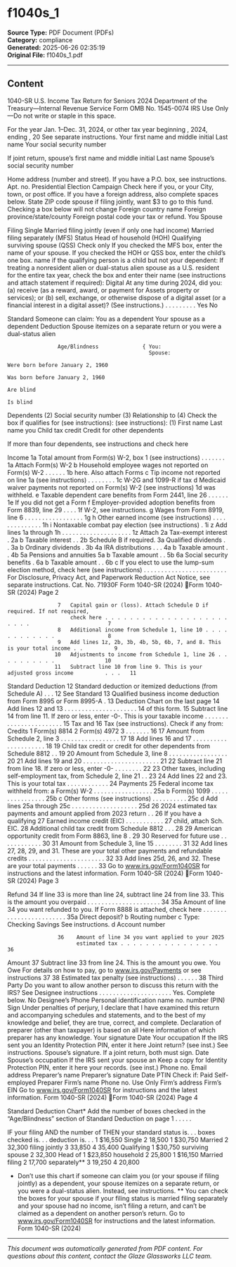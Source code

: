 ﻿# f1040s_1

**Source Type:** PDF Document (PDFs)  
**Category:** compliance  
**Generated:** 2025-06-26 02:35:19  
**Original File:** f1040s_1.pdf

---

## Content

1040-SR U.S. Income Tax Return for Seniors 2024
                               Department of the Treasury—Internal Revenue Service
Form
                                                                                                                       OMB No.
                                                                                                                      1545-0074       IRS Use Only—Do not write or staple in this space.

  For the year Jan. 1–Dec. 31, 2024, or other tax year beginning                           , 2024, ending                           , 20            See separate instructions.
  Your first name and middle initial                                   Last name                                                                    Your social security number

  If joint return, spouse’s first name and middle initial              Last name                                                                    Spouse’s social security number


  Home address (number and street). If you have a P.O. box, see instructions.                                                     Apt. no.          Presidential Election Campaign
                                                                                                                                               Check here if you, or your
  City, town, or post office. If you have a foreign address, also complete spaces below.                State                 ZIP code         spouse if filing jointly, want $3
                                                                                                                                               to go to this fund. Checking a
                                                                                                                                               box below will not change
  Foreign country name                                                      Foreign province/state/county                  Foreign postal code your tax or refund.
                                                                                                                                                                 You          Spouse

Filing                  Single        Married filing jointly (even if only one had income)        Married filing separately (MFS)
Status                  Head of household (HOH)              Qualifying surviving spouse (QSS)
Check only          If you checked the MFS box, enter the name of your spouse. If you checked the HOH or QSS box, enter the child’s
one box.
                    name if the qualifying person is a child but not your dependent:
                          If treating a nonresident alien or dual-status alien spouse as a U.S. resident for the entire tax year, check the
                          box and enter their name (see instructions and attach statement if required):
Digital   At any time during 2024, did you: (a) receive (as a reward, award, or payment for
Assets    property or services); or (b) sell, exchange, or otherwise dispose of a digital asset
          (or a financial interest in a digital asset)? (See instructions.) . . . . . . . . .                                                                    Yes          No

Standard Someone can claim:             You as a dependent          Your spouse as a dependent
Deduction     Spouse  itemizes  on   a separate  return or you were  a dual-status alien

                    Age/Blindness              { You:
                                                 Spouse:
                                                                          Were born before January 2, 1960
                                                                          Was born before January 2, 1960
                                                                                                                                           Are blind
                                                                                                                                           Is blind
Dependents                                                                      (2) Social security number (3) Relationship to (4) Check the box if qualifies for (see instructions):
(see instructions): (1) First name              Last name                                                          you              Child tax credit      Credit for other dependents

If more than four
dependents, see
instructions and
check here

Income              1a Total amount from Form(s) W-2, box 1 (see instructions) . . . . . . .                                                              1a
Attach
Form(s) W-2           b Household employee wages not reported on Form(s) W-2 . . . . . .                                                                  1b
here. Also
attach Forms          c Tip income not reported on line 1a (see instructions)                                         . . . . . . . .                     1c
W-2G and
1099-R if tax         d Medicaid waiver payments not reported on Form(s) W-2 (see instructions)                                                           1d
was
withheld.             e Taxable dependent care benefits from Form 2441, line 26                                               . . . . . .                 1e
If you did not
get a Form
                      f Employer-provided adoption benefits from Form 8839, line 29                                                  . . . .              1f
W-2, see
instructions.
                      g Wages from Form 8919, line 6                                 . . . . . . . . . . . . . . . . .                                    1g
                      h Other earned income (see instructions) . . . . . . . . . . . . . .                                                                1h
                      i    Nontaxable combat pay election (see instructions)                                      .      1i
                      z Add lines 1a through 1h . . . . . . . . . . . . . . . . . . . .                                                                   1z
 Attach             2a Tax-exempt interest                         .     2a                                 b Taxable interest                . .         2b
 Schedule B
 if required.       3a Qualified dividends . .                           3a                                 b Ordinary dividends .                        3b
                    4a IRA distributions . . .                           4a                                 b Taxable amount                  . .         4b
                    5a Pensions and annuities                            5a                                 b Taxable amount                  . .         5b
                    6a Social security benefits . 6a                b Taxable amount . .                                                                  6b
                     c If you elect to use the lump-sum election method, check here (see
                       instructions) . . . . . . . . . . . . . . . . . . . . . . . .
For Disclosure, Privacy Act, and Paperwork Reduction Act Notice, see separate instructions.                                   Cat. No. 71930F                Form 1040-SR (2024)
Form 1040-SR (2024)                                                                                                         Page 2

                    7   Capital gain or (loss). Attach Schedule D if required. If not required,
                        check here . . . . . . . . . . . . . . . . . . . . . . . .                         7
                    8   Additional income from Schedule 1, line 10 . . . . . . . . . . . .                 8
                    9   Add lines 1z, 2b, 3b, 4b, 5b, 6b, 7, and 8. This is your total income . .          9
                   10   Adjustments to income from Schedule 1, line 26 . . . . . . . . . .                10
                   11   Subtract line 10 from line 9. This is your adjusted gross income          . . .   11
Standard
Deduction 12            Standard deduction or itemized deductions (from Schedule A)               . . .   12
See Standard       13   Qualified business income deduction from Form 8995 or Form 8995-A .               13
Deduction Chart
on the last page   14   Add lines 12 and 13         . . . . . . . . . . . . . . . . . . . . .             14
of this form.
                   15   Subtract line 14 from line 11. If zero or less, enter -0-. This is your
                        taxable income . . . . . . . . . . . . . . . . . . . . . . .                      15
Tax and            16   Tax (see instructions). Check if any from:
Credits
                        1    Form(s) 8814       2     Form(s) 4972          3             . . . . . . .   16
                   17   Amount from Schedule 2, line 3 . . . . . . . . . . . . . . . . .                  17
                   18   Add lines 16 and 17         . . . . . . . . . . . . . . . . . . . . .             18
                   19   Child tax credit or credit for other dependents from Schedule 8812          . .   19
                   20   Amount from Schedule 3, line 8 . . . . . . . . . . . . . . . . .                  20
                   21   Add lines 19 and 20 . . . . . . . . . . . . . . . . . . . . . .                   21
                   22   Subtract line 21 from line 18. If zero or less, enter -0- . . . . . . . .         22
                   23   Other taxes, including self-employment tax, from Schedule 2, line 21 . .          23
                   24   Add lines 22 and 23. This is your total tax             . . . . . . . . . . . .   24
Payments 25             Federal income tax withheld from:
                     a Form(s) W-2 . . . . . . . . . . . . . . . . .                     25a
                     b Form(s) 1099       . . . . . . . . . . . . . . . .                25b
                     c Other forms (see instructions) . . . . . . . . . .                25c
                     d Add lines 25a through 25c . . . . . . . . . . . . . . . . . . .                    25d
                   26   2024 estimated tax payments and amount applied from 2023 return . .               26
 If you have
 a qualifying      27   Earned income credit (EIC) . . . . . . . . . . .                 27
 child, attach
 Sch. EIC.         28   Additional child tax credit from Schedule 8812 . . .             28
                   29   American opportunity credit from Form 8863, line 8 .             29
                   30   Reserved for future use . . . . . . . . . . . .                  30
                   31   Amount from Schedule 3, line 15             . . . . . . . .      31
                   32   Add lines 27, 28, 29, and 31. These are your total other payments and
                        refundable credits . . . . . . . . . . . . . . . . . . . . . .                    32
                   33   Add lines 25d, 26, and 32. These are your total payments . . . . . .              33
Go to www.irs.gov/Form1040SR for instructions and the latest information.                                      Form 1040-SR (2024)
Form 1040-SR (2024)                                                                                                                                              Page 3

Refund 34                 If line 33 is more than line 24, subtract line 24 from line 33. This is the
                          amount you overpaid . . . . . . . . . . . . . . . . . . . . .                                                 34
                    35a Amount of line 34 you want refunded to you. If Form 8888 is attached,
                        check here . . . . . . . . . . . . . . . . . . . . . . . .            35a
Direct deposit?       b Routing number                                                          c Type:       Checking      Savings
See
instructions.         d Account number

                    36    Amount of line 34 you want applied to your 2025
                          estimated tax . . . . . . . . . . . . . . . .                                        36
Amount 37                 Subtract line 33 from line 24. This is the amount you owe.
You Owe                   For details on how to pay, go to www.irs.gov/Payments or see instructions                                     37
                    38    Estimated tax penalty (see instructions) . . . . . .                                 38
Third Party           Do you want to allow another person to discuss this return with the IRS? See
Designee              instructions . . . . . . . . . . . . . . . . . . . . .                                             Yes. Complete below.             No
                      Designee’s                                               Phone                             Personal identification
                      name                                                     no.                               number (PIN)
Sign                  Under penalties of perjury, I declare that I have examined this return and accompanying schedules and statements, and to the best
                      of my knowledge and belief, they are true, correct, and complete. Declaration of preparer (other than taxpayer) is based on all
Here                  information of which preparer has any knowledge.
                      Your signature                                      Date          Your occupation                      If the IRS sent you an Identity
                                                                                                                                 Protection PIN, enter it here
Joint return?                                                                                                                    (see inst.)
See instructions.
                      Spouse’s signature. If a joint return, both must sign.   Date            Spouse’s occupation               If the IRS sent your spouse an
Keep a copy for
                                                                                                                                 Identity Protection PIN, enter it here
your records.                                                                                                                    (see inst.)
                      Phone no.                                                Email address
                      Preparer’s name                         Preparer’s signature                             Date          PTIN               Check if:
Paid
                                                                                                                                                     Self-employed
Preparer
                      Firm’s name                                                                                                Phone no.
Use Only              Firm’s address                                                                                             Firm’s EIN
Go to www.irs.gov/Form1040SR for instructions and the latest information.                                                                  Form 1040-SR (2024)
Form 1040-SR (2024)                                                                                                     Page 4

Standard Deduction Chart*
  Add the number of boxes checked in the “Age/Blindness” section of Standard Deduction on page 1 . . . . .

  IF your filing                                           AND the number of               THEN your standard
  status is. . .                                           boxes checked is. . .             deduction is. . .
                                                                        1                       $16,550
  Single
                                                                        2                         18,500
                                                                        1                       $30,750
  Married                                                               2                         32,300
  filing jointly                                                        3                         33,850
                                                                        4                         35,400
  Qualifying                                                            1                       $30,750
  surviving spouse                                                      2                         32,300
  Head of                                                               1                       $23,850
  household                                                             2                         25,800
                                                                        1                       $16,150
  Married filing                                                        2                         17,700
  separately**                                                          3                         19,250
                                                                        4                         20,800
* Don’t use this chart if someone can claim you (or your spouse if filing jointly) as a dependent, your spouse itemizes on a
  separate return, or you were a dual-status alien. Instead, see instructions.
** You can check the boxes for your spouse if your filing status is married filing separately and your spouse had no
  income, isn’t filing a return, and can’t be claimed as a dependent on another person’s return.
Go to www.irs.gov/Form1040SR for instructions and the latest information.                                  Form 1040-SR (2024)

---

*This document was automatically generated from PDF content. For questions about this content, contact the Glaze Glassworks LLC team.*
